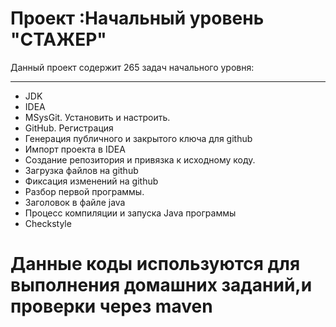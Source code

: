 # Проект :Начальный уровень "СТАЖЕР"
Данный проект содержит 265 задач начального уровня:
_______________________
- JDK
- IDEA  
- MSysGit. Установить и настроить.
- GitHub. Регистрация
- Генерация публичного и закрытого ключа для github 
- Импорт проекта в IDEA
- Создание репозитория и привязка к исходному коду. 
- Загрузка файлов на github  
- Фиксация изменений на github
- Разбор первой программы. 
- Заголовок в файле java  
-  Процесс компиляции и запуска Java программы  
-  Checkstyle

# Данные коды используются для выполнения домашних заданий,и проверки через maven
